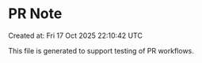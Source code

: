 # PR Note

Created at: Fri 17 Oct 2025 22:10:42 UTC

This file is generated to support testing of PR workflows.

